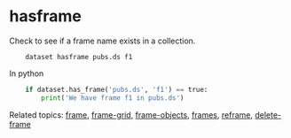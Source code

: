
# hasframe

Check to see if a frame name exists in a collection.

```shell
    dataset hasframe pubs.ds f1
```

In python

```python
    if dataset.has_frame('pubs.ds', 'f1') == true:
        print('We have frame f1 in pubs.ds')
```

Related topics: [frame](frame.html), [frame-grid](frame-grid.html), [frame-objects](frame-objects.html), [frames](frames.html), [reframe](reframe.html), [delete-frame](delete-frame.html)

